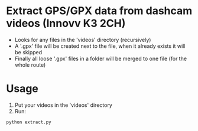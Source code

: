 # Extract GPS/GPX data from dashcam videos (Innovv K3 2CH)

- Looks for any files in the 'videos' directory (recursively)
- A '.gpx' file will be created next to the file, when it already exists it will be skipped
- Finally all loose '.gpx' files in a folder will be merged to one file (for the whole route)

# Usage

1. Put your videos in the 'videos' directory
2. Run:

```
python extract.py
```
